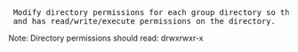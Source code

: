 <pre> Modify directory permissions for each group directory so that the respective group name owns the group (eg. galactica is group owner of /home/groups/galactica)
 and has read/write/execute permissions on the directory.</pre>

Note: Directory permissions should read: drwxrwxr-x